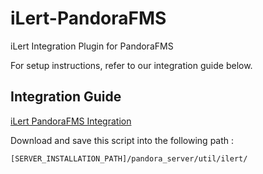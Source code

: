# iLert-PandoraFMS
iLert Integration Plugin for PandoraFMS

For setup instructions, refer to our integration guide below.
## Integration Guide
[iLert PandoraFMS Integration](https://docs.ilert.com/integrations/pandorafms)

Download and save this script into the following path :
```
[SERVER_INSTALLATION_PATH]/pandora_server/util/ilert/
```